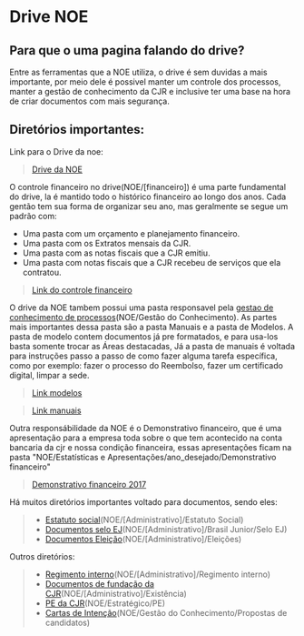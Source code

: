 # Drive NOE

## Para que o uma pagina falando do drive?
Entre as ferramentas que a NOE utiliza, o drive é sem duvidas a mais importante, por meio dele é possivel manter um controle dos processos, manter a gestão de conhecimento da CJR e inclusive ter uma base na hora de criar documentos com mais segurança.

## Diretórios importantes:
Link para o Drive da noe:

> [Drive da NOE](https://drive.google.com/drive/folders/0B4sKalAtlN7lcGt6cGthZV9DRmM) 

O controle financeiro no drive(NOE/[financeiro]) é uma parte fundamental do drive, la é mantido todo o histórico financeiro ao longo dos anos. Cada gentão tem sua forma de organizar seu ano, mas geralmente se segue um padrão com:
- Uma pasta com um orçamento e planejamento financeiro.
- Uma pasta com os Extratos mensais da CJR.
- Uma pasta com as notas fiscais que a CJR emitiu.
- Uma pasta com notas fiscais que a CJR recebeu de serviços que ela contratou.
> [Link do controle financeiro](https://drive.google.com/drive/folders/0B5tY9B0Dod5nZUJ5R3pNWEwxbXc)

O drive da NOE tambem possui uma pasta responsavel pela [gestao de conhecimento de processos](https://drive.google.com/drive/folders/0B0fiUZmvJaVkckphX3JPRmYwWTQ)(NOE/Gestão do Conhecimento). As partes mais importantes dessa pasta são a pasta Manuais e a pasta de Modelos. A pasta de modelo contem documentos já pre formatados, e para usa-los basta somente trocar as Áreas destacadas, Já a pasta de manuais é voltada para instruções passo a passo de como fazer alguma tarefa específica, como por exemplo: fazer o processo do Reembolso, fazer um certificado digital, limpar a sede.
> [Link modelos](https://drive.google.com/drive/folders/0B5tY9B0Dod5ndnBKa01UeGtIb3M)

> [Link manuais](https://drive.google.com/drive/folders/0B5tY9B0Dod5nYVUwVEVaOVZSVUk)

Outra responsábilidade da NOE é o Demonstrativo financeiro, que é uma apresentação para a empresa toda sobre o que tem acontecido na conta bancaria da cjr e nossa condição financeira, essas apresentações ficam na pasta "NOE/Estatísticas e Apresentações/ano_desejado/Demonstrativo financeiro"
> [Demonstrativo financeiro 2017](https://drive.google.com/drive/folders/0B5AjpT4ByeDRTW93VjBSWmlXbUk)

Há muitos diretórios importantes voltado para documentos, sendo eles:
> - [Estatuto social](https://drive.google.com/drive/folders/0B5tY9B0Dod5ndkZIVGZlXzEzZUE)(NOE/[Administrativo]/Estatuto Social)
> - [Documentos selo EJ](https://drive.google.com/drive/folders/0B5tY9B0Dod5nVE81cFo5eVZZUlk)(NOE/[Administrativo]/Brasil Junior/Selo EJ)
> - [Documentos Eleição](https://drive.google.com/drive/folders/0B0fiUZmvJaVkfnVEUEs3X3E0d2d3OU43N3VTQlBnN29qRzZQWUJ4NVI0bjM2MnE3UDZUSWs)(NOE/[Administrativo]/Eleições)

Outros diretórios:
> - [Regimento interno](https://drive.google.com/drive/folders/0B5tY9B0Dod5nM3p1VXc2MzJ4Mzg)(NOE/[Administrativo]/Regimento interno)
> - [Documentos de fundação da CJR](https://drive.google.com/drive/folders/0B5tY9B0Dod5nOFJLeTNaNnNYVE0)(NOE/[Administrativo]/Existência)
> - [PE da CJR](https://drive.google.com/drive/folders/0B5tY9B0Dod5neGhEM2lzVlBDYm8)(NOE/Estratégico/PE)
> - [Cartas de Intenção](https://drive.google.com/drive/folders/0B5tY9B0Dod5nflExTzQ1UXdCeTNtYUhoeGxtNnVkV2huWWhwWkNVZ1A4OElYSVNSN1dLa1E)(NOE/Gestão do Conhecimento/Propostas de candidatos)